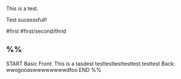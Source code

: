 
This is a test.

Test sucesssfull!



#first
#first/second/thrid

%%
---
START
Basic
Front: This is a tasdest testtesttesttesttest.testtest
Back: wwogooaswwwwwwwwdfoo
END
%%
